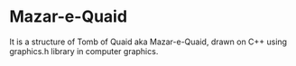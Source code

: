 # Mazar-e-Quaid
It is a structure of Tomb of Quaid aka Mazar-e-Quaid, drawn on C++ using graphics.h library in computer graphics.
